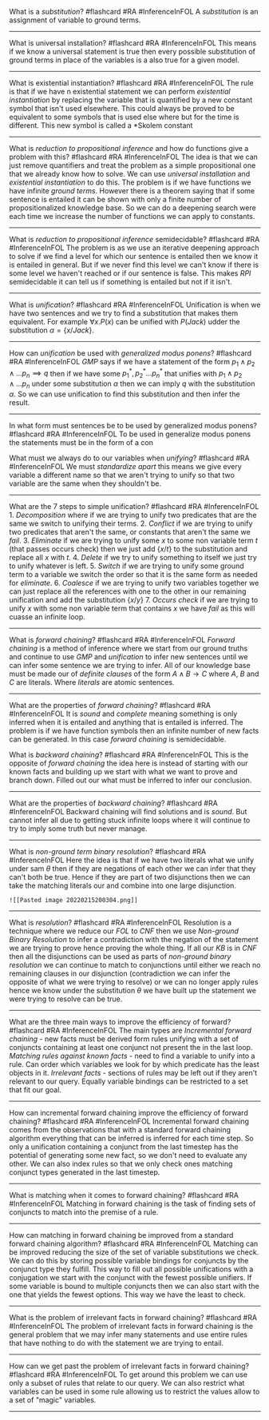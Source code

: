 What is a *substitution*? #flashcard #RA #InferenceInFOL
	A *substitution* is an assignment of variable to ground terms.

---
What is universal installation? #flashcard #RA #InferenceInFOL
	This means if we know a universal statement is true then every possible substitution of ground terms in place of the variables is a also true for a given model.

---
What is existential instantiation? #flashcard #RA #InferenceInFOL
	The rule is that if we have n existential statement we can perform *existential instantiation* by replacing the variable that is quantified by a new constant symbol that isn't used elsewhere. This could always be proved to be equivalent to some symbols that is used else where but for the time is different. This new symbol is called a *Skolem constant

---
What is *reduction to propositional inference* and how do functions give a problem with this? #flashcard #RA #InferenceInFOL
	The idea is that we can just remove quantifiers and treat the problem as a simple propositional one that we already know how to solve. We can  use *universal installation* and *existential instantiation* to do this. The problem is if we have functions we have infinite *ground terms*. However there is a theorem saying that if some sentence is entailed it can be shown with only a finite number of propositionalized knowledge base. So we can do a deepening search were each time we increase the number of functions we can apply to constants.

---
What is *reduction to propositional inference* semidecidable? #flashcard #RA #InferenceInFOL
	The problem is as we use an iterative deepening approach to solve if we find a level for which our sentence is entailed then we know it is entailed in general. But if we never find this level we can't know if there is some level we haven't reached or if our sentence is false. This makes *RPI* semidecidable it can tell us if something is entailed but not if it isn't.

---
What is *unification*? #flashcard #RA #InferenceInFOL
	Unification is when we have two sentences and we try to find a substitution that makes them equivalent. For example $\forall x. P(x)$ can be unified with $P(Jack)$ udder the substitution $\alpha=\{x/Jack\}$.

---
How can *unification* be used with *generalized modus ponens*? #flashcard #RA #InferenceInFOL
	*GMP* says if we have a statement of the form $p_1\land p_2\land ... p_n \implies q$ then if we have some $p_1^*, p_2^*...p_n^*$ that unifies with $p_1\land p_2\land ... p_n$ under some substitution $\alpha$ then we can imply $q$ with the substitution $\alpha$. So we can use unification to find this substitution and then infer the result.

---
In what form must sentences be to be used by generalized modus ponens? #flashcard #RA #InferenceInFOL 
	To be used in generalize modus ponens the statements must be in the form of a con


What must we always do to our variables when *unifying*? #flashcard #RA #InferenceInFOL
	We must *standardize apart* this means we give every variable a different name so that we aren't trying to unify so that two variable are the same when they shouldn't be.

---
What are the 7 steps to simple unification? #flashcard #RA #InferenceInFOL
	1. *Decomposition* where if we are trying to unify two predicates that are the same we switch to unifying their terms.
	2. *Conflict* if we are trying to unify two predicates that aren't the same, or constants that aren't the same we *fail*.
	3. *Eliminate* if we are trying to unify some $x$ to some non variable term $t$ (that passes occurs check) then we just add $\{x/t\}$ to the substitution and replace all $x$ with $t$.
	4. *Delete* if we try to unify something to itself we just try to unify whatever is left.
	5. *Switch* if we are trying to unify some ground term to a variable we switch the order so that it is the same form as needed for *eliminate*.
	6. *Coalesce* if we are trying to unify two variables together we can just replace all the references with one to the other in our remaining unification and add the substitution $\{x/y\}$
	7. *Occurs check* if we are trying to unify $x$ with some non variable term that contains $x$ we have *fail* as this will cuasse an infinite loop.
	
---
What is *forward chaining*? #flashcard #RA #InferenceInFOL
	*Forward chaining* is a method of inference where we start from our ground truths and continue to use *GMP* and *unification* to infer new sentences until we can infer some sentence we are trying to infer. All of our knowledge base must be made our of *definite clauses* of the form $A\land B\to C$ where $A$, $B$ and $C$ are literals. Where *literals* are atomic sentences.

---
What are the properties of *forward chaining*? #flashcard #RA #InferenceInFOL
	It is *sound* and *complete* meaning something is only inferred when it is entailed and anything that is entailed is inferred. The problem is if we have function symbols then an infinite number of new facts can be generated. In this case *forward chaining* is semidecidable.

What is *backward chaining*? #flashcard #RA #InferenceInFOL
	This is the opposite of *forward chaining* the idea here is instead of starting with our known facts and building up we start with what we want to prove and branch down. Filled out our what must be inferred to infer our conclusion.

---
What are the properties of *backward chaining*? #flashcard #RA #InferenceInFOL
	Backward chaining will find solutions and is *sound*. But cannot infer all due to getting stuck infinite loops where it will continue to try to imply some truth but never manage.

---
What is *non-ground term binary resolution*? #flashcard #RA #InferenceInFOL
	Here the idea is that if we have two literals what we unify under sam $\theta$ then if they are negations of each other we can infer that they can't both be true. Hence if they are part of two disjunctions then we can take the matching literals our and combine into one large disjunction.
	
	![[Pasted image 20220215200304.png]]

---
What is *resolution*? #flashcard #RA #InferenceInFOL
	Resolution is a technique where we reduce our *FOL* to *CNF* then we use *Non-ground Binary Resolution* to infer a contradiction with the negation of the statement we are trying to prove hence proving the whole thing. If all our $KB$ is in *CNF* then all the disjunctions can be used as parts of *non-ground binary resolution* we can continue to match to conjunctions until either we reach no remaining clauses in our disjunction (contradiction we can infer the opposite of what we were trying to resolve) or we can no longer apply rules hence we know under the substitution $\theta$ we have built up the statement we were trying to resolve can be true. 

---
What are the three main ways to improve the efficiency of forward? #flashcard #RA #InferenceInFOL 
	The main types are 
	*Incremental forward chaining* - new facts must be derived form rules unifying with a set of conjuncts containing at least one conjunct not present the in the last loop.
	*Matching rules against known facts* - need to find a variable to unify into a rule. Can order which variables we look for by which predicate has the least objects in it.
	*Irrelevant facts* - sections of rules may be left out if they aren't relevant to our query. Equally variable bindings can be restricted to a set that fit our goal.

---
How can incremental forward chaining improve the efficiency of forward chaining? #flashcard #RA #InferenceInFOL
	Incremental forward chaining comes from the observations that with a standard forward chaining algorithm everything that can be inferred is inferred for each time step. So only a unification containing a conjunct from the last timestep has the potential of generating some new fact, so we don't need to evaluate any other. We can also index rules so that we only check ones matching conjunct types generated in the last timestep.

---
What is matching when it comes to forward chaining? #flashcard #RA #InferenceInFOL 
	Matching in forward chaining is the task of finding sets of conjuncts to match into the premise of a rule.

---

How can matching in forward chaining be improved from a standard forward chaining algorithm? #flashcard #RA #InferenceInFOL 
	Matching can be improved reducing the size of the set of variable substitutions we check. We can do this by storing possible variable bindings for conjuncts by the conjunct type they fulfill. This way to fill out all possible unifications with a conjugation we start with the conjunct with the fewest possible unifiers. If some variable is bound to multiple conjuncts then we can also start with the one that yields the fewest options. This way we have the least to check.

---
What is the problem of irrelevant facts in forward chaining? #flashcard #RA #InferenceInFOL 
	The problem of irrelevant facts in forward chaining is the general problem that we may infer many statements and use entire rules that have nothing to do with the statement we are trying to entail.

---
How can we get past the problem of irrelevant facts in forward chaining? #flashcard #RA #InferenceInFOL 
	To get around this problem we can use only a subset of rules that relate to our query. We can also restrict what variables can be used in some rule allowing us to restrict the values allow to a set of "magic" variables.

---